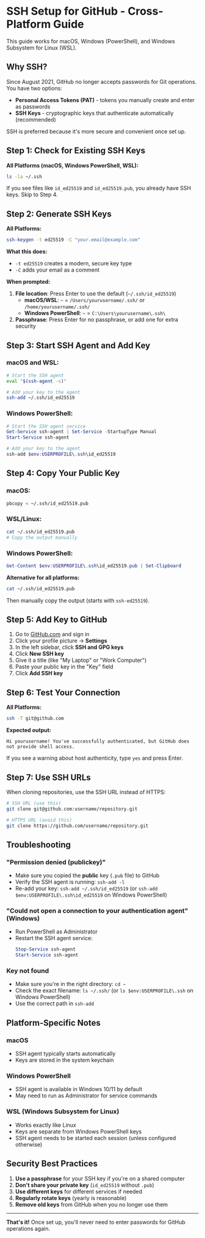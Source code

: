 # SSH Setup for GitHub - Cross-Platform Guide

This guide works for macOS, Windows (PowerShell), and Windows Subsystem for Linux (WSL).

## Why SSH?

Since August 2021, GitHub no longer accepts passwords for Git operations. You have two options:
- **Personal Access Tokens (PAT)** - tokens you manually create and enter as passwords
- **SSH Keys** - cryptographic keys that authenticate automatically (recommended)

SSH is preferred because it's more secure and convenient once set up.

## Step 1: Check for Existing SSH Keys

**All Platforms (macOS, Windows PowerShell, WSL):**
```bash
ls -la ~/.ssh
```

If you see files like `id_ed25519` and `id_ed25519.pub`, you already have SSH keys. Skip to Step 4.

## Step 2: Generate SSH Keys

**All Platforms:**
```bash
ssh-keygen -t ed25519 -C "your.email@example.com"
```

**What this does:**
- `-t ed25519` creates a modern, secure key type
- `-C` adds your email as a comment

**When prompted:**
1. **File location**: Press Enter to use the default (`~/.ssh/id_ed25519`)
   - **macOS/WSL**: `~` = `/Users/yourusername/.ssh/` or `/home/yourusername/.ssh/`
   - **Windows PowerShell**: `~` = `C:\Users\yourusername\.ssh\`
2. **Passphrase**: Press Enter for no passphrase, or add one for extra security

## Step 3: Start SSH Agent and Add Key

### macOS and WSL:
```bash
# Start the SSH agent
eval "$(ssh-agent -s)"

# Add your key to the agent
ssh-add ~/.ssh/id_ed25519
```

### Windows PowerShell:
```powershell
# Start the SSH agent service
Get-Service ssh-agent | Set-Service -StartupType Manual
Start-Service ssh-agent

# Add your key to the agent
ssh-add $env:USERPROFILE\.ssh\id_ed25519
```

## Step 4: Copy Your Public Key

### macOS:
```bash
pbcopy < ~/.ssh/id_ed25519.pub
```

### WSL/Linux:
```bash
cat ~/.ssh/id_ed25519.pub
# Copy the output manually
```

### Windows PowerShell:
```powershell
Get-Content $env:USERPROFILE\.ssh\id_ed25519.pub | Set-Clipboard
```

**Alternative for all platforms:**
```bash
cat ~/.ssh/id_ed25519.pub
```
Then manually copy the output (starts with `ssh-ed25519`).

## Step 5: Add Key to GitHub

1. Go to [GitHub.com](https://github.com) and sign in
2. Click your profile picture → **Settings**
3. In the left sidebar, click **SSH and GPG keys**
4. Click **New SSH key**
5. Give it a title (like "My Laptop" or "Work Computer")
6. Paste your public key in the "Key" field
7. Click **Add SSH key**

## Step 6: Test Your Connection

**All Platforms:**
```bash
ssh -T git@github.com
```

**Expected output:**
```
Hi yourusername! You've successfully authenticated, but GitHub does not provide shell access.
```

If you see a warning about host authenticity, type `yes` and press Enter.

## Step 7: Use SSH URLs

When cloning repositories, use the SSH URL instead of HTTPS:

```bash
# SSH URL (use this)
git clone git@github.com:username/repository.git

# HTTPS URL (avoid this)
git clone https://github.com/username/repository.git
```

## Troubleshooting

### "Permission denied (publickey)"
- Make sure you copied the **public** key (`.pub` file) to GitHub
- Verify the SSH agent is running: `ssh-add -l`
- Re-add your key: `ssh-add ~/.ssh/id_ed25519` (or `ssh-add $env:USERPROFILE\.ssh\id_ed25519` on Windows PowerShell)

### "Could not open a connection to your authentication agent" (Windows)
- Run PowerShell as Administrator
- Restart the SSH agent service:
  ```powershell
  Stop-Service ssh-agent
  Start-Service ssh-agent
  ```

### Key not found
- Make sure you're in the right directory: `cd ~`
- Check the exact filename: `ls ~/.ssh/` (or `ls $env:USERPROFILE\.ssh` on Windows PowerShell)
- Use the correct path in `ssh-add`

## Platform-Specific Notes

### macOS
- SSH agent typically starts automatically
- Keys are stored in the system keychain

### Windows PowerShell
- SSH agent is available in Windows 10/11 by default
- May need to run as Administrator for service commands

### WSL (Windows Subsystem for Linux)
- Works exactly like Linux
- Keys are separate from Windows PowerShell keys
- SSH agent needs to be started each session (unless configured otherwise)

## Security Best Practices

1. **Use a passphrase** for your SSH key if you're on a shared computer
2. **Don't share your private key** (`id_ed25519` without `.pub`)
3. **Use different keys** for different services if needed
4. **Regularly rotate keys** (yearly is reasonable)
5. **Remove old keys** from GitHub when you no longer use them

---

**That's it!** Once set up, you'll never need to enter passwords for GitHub operations again.